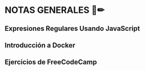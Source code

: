 

# NOTAS GENERALES 📝✏

## Expresiones Regulares Usando JavaScript
## Introducción a Docker
## Ejercicios de FreeCodeCamp
